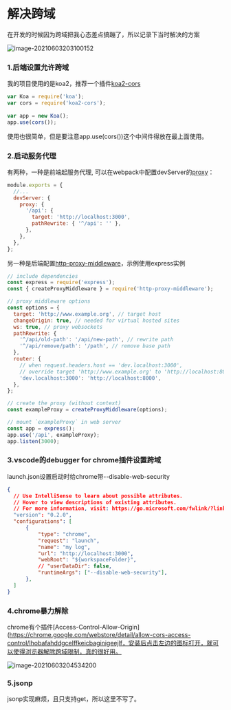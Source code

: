 # 解决跨域

在开发的时候因为跨域把我心态差点搞蹦了，所以记录下当时解决的方案

![image-20210603203100152](https://i.loli.net/2021/06/03/F3KWQyOdX9AgeqE.png)

### 1.后端设置允许跨域

我的项目使用的是koa2，推荐一个插件[koa2-cors](https://www.npmjs.com/package/koa2-cors)

```js
var Koa = require('koa');
var cors = require('koa2-cors');
 
var app = new Koa();
app.use(cors());
```

使用也很简单，但是要注意app.use(cors())这个中间件得放在最上面使用。

### 2.启动服务代理

有两种，一种是前端起服务代理, 可以在webpack中配置devServer的[proxy](https://webpack.docschina.org/configuration/dev-server/#devserverproxy)：

```js
module.exports = {
  //...
  devServer: {
    proxy: {
      '/api': {
        target: 'http://localhost:3000',
        pathRewrite: { '^/api': '' },
      },
    },
  },
};
```

另一种是后端配置[http-proxy-middleware](https://github.com/chimurai/http-proxy-middleware)，示例使用express实例

```js
// include dependencies
const express = require('express');
const { createProxyMiddleware } = require('http-proxy-middleware');

// proxy middleware options
const options = {
  target: 'http://www.example.org', // target host
  changeOrigin: true, // needed for virtual hosted sites
  ws: true, // proxy websockets
  pathRewrite: {
    '^/api/old-path': '/api/new-path', // rewrite path
    '^/api/remove/path': '/path', // remove base path
  },
  router: {
    // when request.headers.host == 'dev.localhost:3000',
    // override target 'http://www.example.org' to 'http://localhost:8000'
    'dev.localhost:3000': 'http://localhost:8000',
  },
};

// create the proxy (without context)
const exampleProxy = createProxyMiddleware(options);

// mount `exampleProxy` in web server
const app = express();
app.use('/api', exampleProxy);
app.listen(3000);
```

### 3.vscode的debugger for chrome插件设置跨域

launch.json设置启动时给chrome带--disable-web-security

```json
{
  // Use IntelliSense to learn about possible attributes.
  // Hover to view descriptions of existing attributes.
  // For more information, visit: https://go.microsoft.com/fwlink/?linkid=830387
  "version": "0.2.0",
  "configurations": [
      {
          "type": "chrome",
          "request": "launch",
          "name": "my log",
          "url": "http://localhost:3000",
          "webRoot": "${workspaceFolder}",
          // "userDataDir": false,
          "runtimeArgs": ["--disable-web-security"],
      },
  ]
}
```

### 4.chrome暴力解除

chrome有个插件[Access-Control-Allow-Origin](https://chrome.google.com/webstore/detail/allow-cors-access-control/lhobafahddgcelffkeicbaginigeejlf，安装后点击左边的图标打开，就可以使得浏览器解除跨域限制，真的很好用。

![image-20210603204534200](https://i.loli.net/2021/06/03/WKXRYfoSgAHF6dM.png)

### 5.jsonp

jsonp实现麻烦，且只支持get，所以这里不写了。
